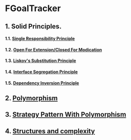 # FGoalTracker

## 1. Solid Principles.  
####   1.1. [Single Responsibility Principle](https://github.com/EdemAfflu/FoundationsChecklist/tree/main/src/com/company/singleresponsibility)
####   1.2. [Open For Extension/Closed For Modication](https://github.com/EdemAfflu/FoundationsChecklist/tree/main/src/com/company/openclosed)
####   1.3. [Liskov's Substitution Principle](https://github.com/EdemAfflu/GoalTracker/tree/main/src/com/company/solid/liskovsubstitution)
####   1.4. [Interface Segregation Principle](https://github.com/EdemAfflu/FoundationsChecklist/tree/main/src/com/company/interfacesubstitution)
####   1.5. [Dependency Inversion Principle](https://github.com/EdemAfflu/FoundationsChecklist/tree/main/src/com/company/dependencyinversion)

## 2. [Polymorphism](https://github.com/EdemAfflu/FoundationsChecklist/tree/main/src/com/company/polymorphism)
## 3. [Strategy Pattern With Polymorphism](https://github.com/EdemAfflu/GoalTracker/tree/main/out/production/ChecklistFoundations/com/company/strategypattern)
## 4. [Structures and complexity](https://github.com/EdemAfflu/GoalTracker/tree/main/out/production/ChecklistFoundations/com/company/problemsolving)

